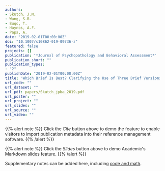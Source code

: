 ```yaml
---
authors:
- Skutch, J.M.
- Wang, S.B.
- Buqo, T.
- Haynos, A.F.
- Papa, A.
date: "2019-02-01T00:00:00Z"
doi: "10.1007/s10862-019-09736-z"
featured: false
projects: []
publication: '*Journal of Psychopathology and Behavioral Assessment*'
publication_short: ""
publication_types:
- "2"
publishDate: "2019-02-01T00:00:00Z"
title: 'Which Brief Is Best? Clarifying the Use of Three Brief Versions of the Difficulties in Emotion Regulation Scale'
url_code: ""
url_dataset: ""
url_pdf: papers/Skutch_jpba_2019.pdf
url_poster: ""
url_project: ""
url_slides: ""
url_source: ""
url_video: ""
---
```



{{% alert note %}}
Click the *Cite* button above to demo the feature to enable visitors to import publication metadata into their reference management software.
{{% /alert %}}

{{% alert note %}}
Click the *Slides* button above to demo Academic's Markdown slides feature.
{{% /alert %}}

Supplementary notes can be added here, including [code and math](https://sourcethemes.com/academic/docs/writing-markdown-latex/).

